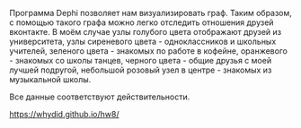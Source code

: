 Программа Dephi позволяет нам визуализировать граф. Таким образом, с помощью такого графа можно легко отследить отношения друзей вконтакте. В моём случае узлы голубого цвета отображают друзей из университета, узлы сиреневого цвета - одноклассников и школьных учителей, зеленого цвета - знакомых по работе в кофейне, оранжевого - знакомых со школы танцев, черного цвета - общие друзья с моей лучшей подругой, небольшой розовый узел в центре - знакомых из музыкальной школы.

Все данные соответствуют действительности.

https://whydid.github.io/hw8/

